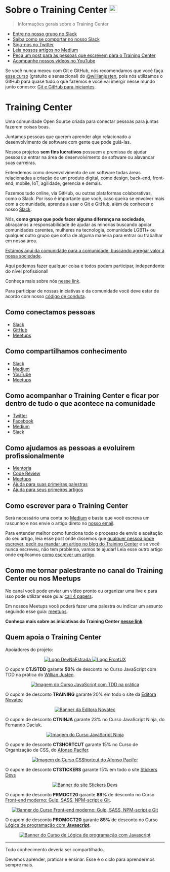 # Sobre o Training Center <a href="https://ctgroups.herokuapp.com/" title="Acesse nosso Slack" target="_blank"><img src="/img/Slack.png" alt="Acesse nosso Slack" width="25px"></a>

> Informações gerais sobre o Training Center

<ul>
  <li><a href="https://ctgroups.herokuapp.com/" target="_blank" title="Entre no nosso grupo no Slack">Entre no nosso grupo no Slack</a></li>
  <li><a href="https://medium.com/trainingcenter/como-se-comportar-no-slack-do-training-center-a3715fb7c00f" target="_blank" title="Saiba como se comportar no nosso Slack">Saiba como se comportar no nosso Slack</a></li>
  <li><a href="https://twitter.com/trainingcentr" target="_blank" title="Siga-nos no Twitter">Siga-nos no Twitter</a></li>
  <li><a href="https://medium.com/trainingcenter" target="_blank" title="Leia nossos artigos no Medium">Leia nossos artigos no Medium</a></li>
  <li><a href="https://bitly.com/quero-post-no-training-center" target="_blank" title="Peça um post para as pessoas que escrevem para o Training Center">Peça um post para as pessoas que escrevem para o Training Center</a></li>
  <li><a href="https://www.youtube.com/c/TrainingCenterChannel" target="_blank" title="Acompanhe nossos vídeos no YouTube">Acompanhe nossos vídeos no YouTube</a></li>
</ul>

Se você nunca mexeu com Git e GitHub, nós recomendamos que você faça <a href="https://www.udemy.com/git-e-github-para-iniciantes/" target="_blank" title="Curso de Git e GitHub gratuito e sensacional do @willianjusten">esse curso</a> (gratuito e sensacional) do [@willianjusten](https://github.com/willianjusten), pois nós utilizamos o GitHub para quase tudo o que fazemos e você vai imergir nesse mundo junto conosco: [Git e GitHub para iniciantes](https://www.udemy.com/git-e-github-para-iniciantes/).

# Training Center

Uma comunidade Open Source criada para conectar pessoas para juntas fazerem coisas boas.

Juntamos pessoas que querem aprender algo relacionado a desenvolvimento de software com gente que pode guiá-las.

Nossos projetos **sem fins lucrativos** possuem a premissa de ajudar pessoas a entrar na área de desenvolvimento de software ou alavancar suas carreiras.

Entendemos como desenvolvimento de um software todas áreas relacionadas a criação de um produto digital, como design, back-end, front-end, mobile, IoT, agilidade, gerencia e demais.

Fazemos tudo online, via GitHub, ou outras plataformas colaborativas, como o Slack. Por isso é importante que você, caso queira se envolver mais com a comunidade, aprenda a usar o Git e GitHub, além de conhecer o nosso [Slack](https://github.com/training-center/slack).
 
Nós, **como grupo que pode fazer alguma diferença na sociedade**, abraçamos a responsabilidade de ajudar as minorias buscando apoiar comunidades carentes, mulheres na tecnologia, comunidade LGBTI+ ou qualquer outro grupo que sofra de alguma maneira para entrar ou trabalhar em nossa área.

[Estamos aqui da comunidade para a comunidade, buscando agregar valor à nossa sociedade](https://woliveiras.com.br/posts/Devolva-para-as-comunidades/).

Aqui podemos fazer qualquer coisa e todos podem participar, independente do nível profissional!

Conheça mais sobre nós [nesse link](https://medium.com/trainingcenter/hello-world-conhe%C3%A7a-o-centro-de-treinamento-4a47a1230b0c#.t967t9x6c).

Para participar de nossas iniciativas e da comunidade você deve estar de acordo com nosso [código de conduta](./CONDUCT.md).

## Como conectamos pessoas

* [Slack](https://github.com/training-center/slack/)
* [GitHub](https://github.com/training-center)
* [Meetups](https://github.com/training-center/meetups)

## Como compartilhamos conhecimento

* [Slack](https://github.com/training-center/slack/)
* [Medium](https://medium.com/trainingcenter)
* [YouTube](https://www.youtube.com/c/TrainingCenterChannel)
* [Meetups](https://github.com/training-center/meetups)

## Como acompanhar o Training Center e ficar por dentro de tudo o que acontece na comunidade

* [Twitter](https://twitter.com/trainingcentr)
* [Facebook](https://www.facebook.com/trainingcenterbr/)
* [Medium](https://medium.com/trainingcenter)
* [Slack](https://github.com/training-center/slack/)

## Como ajudamos as pessoas a evoluírem profissionalmente

* [Mentoria](https://github.com/training-center/mentoria/)
* [Code Review](https://github.com/training-center/code-review)
* [Meetups](https://github.com/training-center/meetups)
* [Ajuda para suas primeiras palestras](https://github.com/training-center/call-4-papers)
* [Ajuda para seus primeiros artigos](https://medium.com/trainingcenter)

## Como escrever para o Training Center

Será necessário uma conta no [Medium](https://medium.com) e basta que você escreva um rascunho e nos envie o artigo direto no [nosso email](contact.trainingcentr@gmail.com).

Para entender melhor como funciona todo o processo de envio e aceitação do seu artigo, leia esse post onde dissemos que [qualquer pessoa pode escrever, pedir ou mandar um artigo no blog do Training Center](https://medium.com/trainingcenter/qualquer-pessoa-pode-escrever-pedir-ou-mandar-um-artigo-no-blog-do-training-center-fde2979e8067) e se você nunca escreveu, não tem problema, vamos te ajudar! Leia esse outro artigo onde explicamos [como escrever um artigo](https://medium.com/trainingcenter/dicas-para-tirar-seu-artigo-do-papel-cc1fe0243bd).

## Como me tornar palestrante no canal do Training Center ou nos Meetups

No canal você pode enviar um vídeo pronto ou organizar uma live e para isso pode utilizar esse guia: [call 4 papers](https://github.com/training-center/call-4-papers).

Em nossos Meetups você poderá fazer uma palestra ou indicar um assunto seguindo esse guia: [meetups](https://github.com/training-center/meetups).

**Conheça mais sobre as iniciativas do Training Center [nesse link](https://medium.com/trainingcenter/iniciativas-do-centro-de-treinamento-271944071775#.449szqhb8)**

## Quem apoia o Training Center

Apoiadores do projeto:

<p align="center">
  <a href="http://bit.ly/dne-custom-mentoria" title="Dev na Estrada">
    <img src="http://devnaestrada.com.br/public/assets/img/devnaestrada.svg" alt="Logo DevNaEstrada">
  </a>
  <a href="http://frontux.com/" title="FrontUX">
    <img src="/img/frontux-logo.png" alt="Logo FrontUX">
  </a>
</p>

O cupom **CTJSTDD** garante **50%** de desconto no Curso JavaScript com TDD na prática do [Willian Justen](https://github.com/willianjusten).

<p align="center">
  <a href="http://bit.ly/js-tdd-ct" title="Curso JavaScript com TDD na prática">
    <img src="https://raw.githubusercontent.com/training-center/sobre/master/img/banners/banner_js-tdd.png" alt="Imagem do Curso JavaScript com TDD na prática">
  </a>
</p>

O cupom de desconto **TRAINING** garante 20% em todo o site da [Editora Novatec](http://novatec.com.br/)

<p align="center">
  <a href="http://novatec.com.br/" title="Editora Novatec">
    <img src="https://raw.githubusercontent.com/training-center/sobre/master/img/banners/banner_novatec.png" alt="Banner da Editora Novatec">
  </a>
</p>

O cupom de desconto **CTNINJA** garante 23% no Curso JavaScript Ninja, do [Fernando Daciuk](https://github.com/fdaciuk).

<p align="center">
  <a href="https://blog.da2k.com.br/curso-javascript-ninja/" title="Curso JavaScript Ninja">
    <img src="https://raw.githubusercontent.com/training-center/sobre/master/img/banners/banner_js-ninja.png" alt="Imagem do Curso JavaScript Ninja">
  </a>
</p>

O cupom de desconto **CTSHORTCUT** garante 15% no Curso de Organização de CSS, do [Afonso Pacifer](https://github.com/afonsopacifer).

<p align="center">
  <a href="https://csshortcut.github.io" title="Curso CSShortcut do Afonso Pacifer">
    <img src="https://raw.githubusercontent.com/training-center/sobre/master/img/banners/banner_csshortcut.png" alt="Imagem do Curso CSShortcut do Afonso Pacifer">
  </a>
</p>

O cupom de desconto **CTSTICKERS** garante 15% em todo o site [Stickers Devs](https://www.stickersdevs.com.br/)

<p align="center">
  <a href="https://www.stickersdevs.com.br/" title="Stickers Devs">
    <img src="https://raw.githubusercontent.com/training-center/sobre/master/img/banners/banner_stickersdevs.png" alt="Banner do site Stickers Devs">
  </a>
</p>

O cupom de desconto **PRMOCT20** garante **89%** de desconto no Curso [Front-end moderno: Gulp, SASS, NPM-script e Git](https://www.udemy.com/ferramentas-front-end-git-npm-script-gulp-e-sass/?couponCode=PRMOCT20).

<p align="center">
  <a href="https://www.udemy.com/ferramentas-front-end-git-npm-script-gulp-e-sass/?couponCode=PRMOCT20" title="Curso Front-end moderno: Gulp, SASS, NPM-script e Git">
    <img src="https://raw.githubusercontent.com/training-center/sobre/master/img/banners/banner_frontend_workflow.png" alt="Banner do Curso Front-end moderno: Gulp, SASS, NPM-script e Git">
  </a>
</p>

O cupom de desconto **PROMOCT20** garante **85%** de desconto no Curso [Lógica de programação com **Javascript**](https://www.udemy.com/logica-de-programacao-com-javascript-iniciando-no-frontend/?couponCode=PROMOCT20).

<p align="center">
  <a href="https://www.udemy.com/logica-de-programacao-com-javascript-iniciando-no-frontend/?couponCode=PROMOCT20" title="Lógica de programação com Javascript">
    <img src="https://raw.githubusercontent.com/training-center/sobre/master/img/banners/banner_LogicaJS.jpg" alt="Banner do Curso de Lógica de programação com Javascript">
  </a>
</p>

---

Todo conhecimento deveria ser compartilhado.

Devemos aprender, praticar e ensinar. Esse é o ciclo para aprendermos sempre mais.
